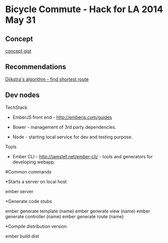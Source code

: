 # Bicycle Commute - Hack for LA 2014 May 31

## Concept

[concept gist](https://gist.github.com/monking/c0f68340eba759258d4b)

## Recommendations

[Dijkstra's algorithm - find shortest route](http://en.wikipedia.org/wiki/Dijkstra's_algorithm)


## Dev nodes

TechStack
- EmberJS front end - http://emberjs.com/guides

- Bower - management of 3rd party dependencies.
- Node - starting local service for dev and testing purpose.

Tools
- Ember CLI - http://iamstef.net/ember-cli/ - tools and generators for developing webapp.


#Common commands

*Starts a server on local host

ember server

*Generate code stubs

ember generate template (name)
ember generate view (name)
ember generate controller (name)
ember generate route (name)


*Compile distribution version

ember build dist